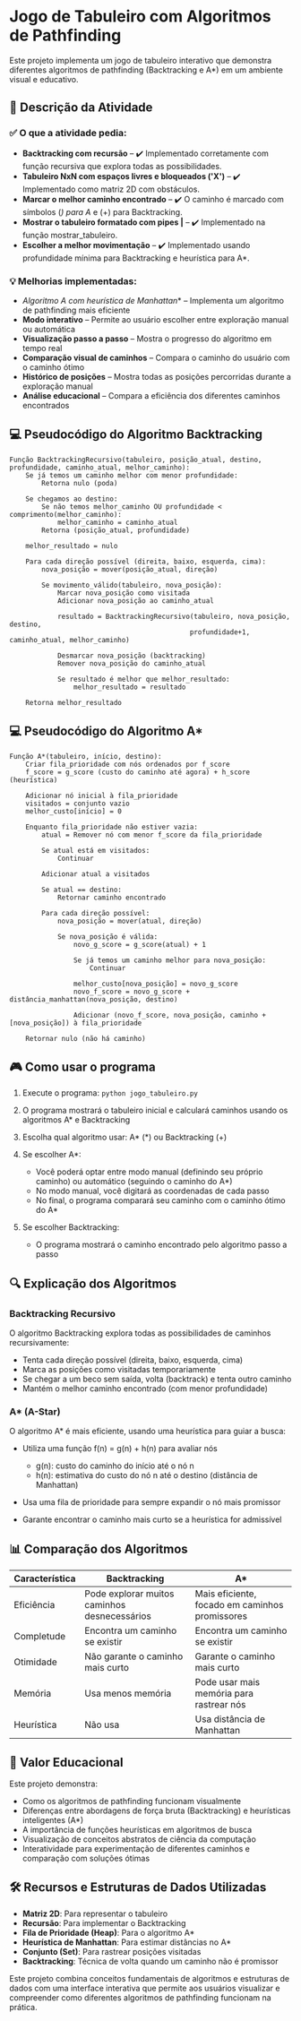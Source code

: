 # Jogo de Tabuleiro com Algoritmos de Pathfinding

Este projeto implementa um jogo de tabuleiro interativo que demonstra diferentes algoritmos de pathfinding (Backtracking e A*) em um ambiente visual e educativo.

## 📝 Descrição da Atividade

### ✅ O que a atividade pedia:

- **Backtracking com recursão** – ✔️ Implementado corretamente com função recursiva que explora todas as possibilidades.
- **Tabuleiro NxN com espaços livres e bloqueados ('X')** – ✔️ Implementado como matriz 2D com obstáculos.
- **Marcar o melhor caminho encontrado** – ✔️ O caminho é marcado com símbolos (*) para A* e (+) para Backtracking.
- **Mostrar o tabuleiro formatado com pipes |** – ✔️ Implementado na função mostrar_tabuleiro.
- **Escolher a melhor movimentação** – ✔️ Implementado usando profundidade mínima para Backtracking e heurística para A*.

### 💡 Melhorias implementadas:

- **Algoritmo A* com heurística de Manhattan** – Implementa um algoritmo de pathfinding mais eficiente
- **Modo interativo** – Permite ao usuário escolher entre exploração manual ou automática
- **Visualização passo a passo** – Mostra o progresso do algoritmo em tempo real
- **Comparação visual de caminhos** – Compara o caminho do usuário com o caminho ótimo
- **Histórico de posições** – Mostra todas as posições percorridas durante a exploração manual
- **Análise educacional** – Compara a eficiência dos diferentes caminhos encontrados

## 💻 Pseudocódigo do Algoritmo Backtracking

```
Função BacktrackingRecursivo(tabuleiro, posição_atual, destino, profundidade, caminho_atual, melhor_caminho):
    Se já temos um caminho melhor com menor profundidade:
        Retorna nulo (poda)
    
    Se chegamos ao destino:
        Se não temos melhor_caminho OU profundidade < comprimento(melhor_caminho):
            melhor_caminho = caminho_atual
        Retorna (posição_atual, profundidade)
    
    melhor_resultado = nulo
    
    Para cada direção possível (direita, baixo, esquerda, cima):
        nova_posição = mover(posição_atual, direção)
        
        Se movimento_válido(tabuleiro, nova_posição):
            Marcar nova_posição como visitada
            Adicionar nova_posição ao caminho_atual
            
            resultado = BacktrackingRecursivo(tabuleiro, nova_posição, destino, 
                                             profundidade+1, caminho_atual, melhor_caminho)
            
            Desmarcar nova_posição (backtracking)
            Remover nova_posição do caminho_atual
            
            Se resultado é melhor que melhor_resultado:
                melhor_resultado = resultado
    
    Retorna melhor_resultado
```

## 💻 Pseudocódigo do Algoritmo A*

```
Função A*(tabuleiro, início, destino):
    Criar fila_prioridade com nós ordenados por f_score
    f_score = g_score (custo do caminho até agora) + h_score (heurística)
    
    Adicionar nó inicial à fila_prioridade
    visitados = conjunto vazio
    melhor_custo[início] = 0
    
    Enquanto fila_prioridade não estiver vazia:
        atual = Remover nó com menor f_score da fila_prioridade
        
        Se atual está em visitados:
            Continuar
        
        Adicionar atual a visitados
        
        Se atual == destino:
            Retornar caminho encontrado
        
        Para cada direção possível:
            nova_posição = mover(atual, direção)
            
            Se nova_posição é válida:
                novo_g_score = g_score(atual) + 1
                
                Se já temos um caminho melhor para nova_posição:
                    Continuar
                
                melhor_custo[nova_posição] = novo_g_score
                novo_f_score = novo_g_score + distância_manhattan(nova_posição, destino)
                
                Adicionar (novo_f_score, nova_posição, caminho + [nova_posição]) à fila_prioridade
    
    Retornar nulo (não há caminho)
```

## 🎮 Como usar o programa

1. Execute o programa: `python jogo_tabuleiro.py`
2. O programa mostrará o tabuleiro inicial e calculará caminhos usando os algoritmos A* e Backtracking
3. Escolha qual algoritmo usar: A* (*) ou Backtracking (+)
4. Se escolher A*:
   - Você poderá optar entre modo manual (definindo seu próprio caminho) ou automático (seguindo o caminho do A*)
   - No modo manual, você digitará as coordenadas de cada passo
   - No final, o programa comparará seu caminho com o caminho ótimo do A*

5. Se escolher Backtracking:
   - O programa mostrará o caminho encontrado pelo algoritmo passo a passo

## 🔍 Explicação dos Algoritmos

### Backtracking Recursivo
O algoritmo Backtracking explora todas as possibilidades de caminhos recursivamente:

- Tenta cada direção possível (direita, baixo, esquerda, cima)
- Marca as posições como visitadas temporariamente
- Se chegar a um beco sem saída, volta (backtrack) e tenta outro caminho
- Mantém o melhor caminho encontrado (com menor profundidade)

### A* (A-Star)
O algoritmo A* é mais eficiente, usando uma heurística para guiar a busca:

- Utiliza uma função f(n) = g(n) + h(n) para avaliar nós
  - g(n): custo do caminho do início até o nó n
  - h(n): estimativa do custo do nó n até o destino (distância de Manhattan)

- Usa uma fila de prioridade para sempre expandir o nó mais promissor
- Garante encontrar o caminho mais curto se a heurística for admissível

## 📊 Comparação dos Algoritmos

| Característica | Backtracking | A* |
|----------------|--------------|-----|
| Eficiência | Pode explorar muitos caminhos desnecessários | Mais eficiente, focado em caminhos promissores |
| Completude | Encontra um caminho se existir | Encontra um caminho se existir |
| Otimidade | Não garante o caminho mais curto | Garante o caminho mais curto |
| Memória | Usa menos memória | Pode usar mais memória para rastrear nós |
| Heurística | Não usa | Usa distância de Manhattan |

## 🧠 Valor Educacional

Este projeto demonstra:

- Como os algoritmos de pathfinding funcionam visualmente
- Diferenças entre abordagens de força bruta (Backtracking) e heurísticas inteligentes (A*)
- A importância de funções heurísticas em algoritmos de busca
- Visualização de conceitos abstratos de ciência da computação
- Interatividade para experimentação de diferentes caminhos e comparação com soluções ótimas

## 🛠️ Recursos e Estruturas de Dados Utilizadas

- **Matriz 2D**: Para representar o tabuleiro
- **Recursão**: Para implementar o Backtracking
- **Fila de Prioridade (Heap)**: Para o algoritmo A*
- **Heurística de Manhattan**: Para estimar distâncias no A*
- **Conjunto (Set)**: Para rastrear posições visitadas
- **Backtracking**: Técnica de volta quando um caminho não é promissor

Este projeto combina conceitos fundamentais de algoritmos e estruturas de dados com uma interface interativa que permite aos usuários visualizar e compreender como diferentes algoritmos de pathfinding funcionam na prática.
